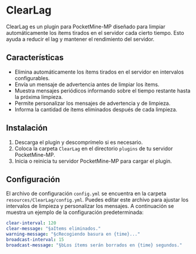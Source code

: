 # ClearLag

ClearLag es un plugin para PocketMine-MP diseñado para limpiar automáticamente los ítems tirados en el servidor cada cierto tiempo. Esto ayuda a reducir el lag y mantener el rendimiento del servidor.

## Características

- Elimina automáticamente los ítems tirados en el servidor en intervalos configurables.
- Envía un mensaje de advertencia antes de limpiar los ítems.
- Muestra mensajes periódicos informando sobre el tiempo restante hasta la próxima limpieza.
- Permite personalizar los mensajes de advertencia y de limpieza.
- Informa la cantidad de ítems eliminados después de cada limpieza.

## Instalación

1. Descarga el plugin y descomprímelo si es necesario.
2. Coloca la carpeta `ClearLag` en el directorio `plugins` de tu servidor PocketMine-MP.
3. Inicia o reinicia tu servidor PocketMine-MP para cargar el plugin.

## Configuración

El archivo de configuración `config.yml` se encuentra en la carpeta `resources/ClearLag/config.yml`. Puedes editar este archivo para ajustar los intervalos de limpieza y personalizar los mensajes. A continuación se muestra un ejemplo de la configuración predeterminada:

```yaml
clear-interval: 120
clear-message: "§aItems eliminados."
warning-message: "§cRecogiendo basura en {time}..."
broadcast-interval: 15
broadcast-message: "§bLos ítems serán borrados en {time} segundos."

